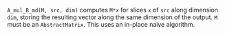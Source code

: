 `A_mul_B_md(M, src, dim)` computes `M*x` for slices `x` of `src` along dimension `dim`, storing the resulting vector along the same dimension of the output. `M` must be an `AbstractMatrix`. This uses an in-place naive algorithm.

